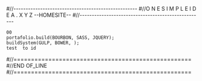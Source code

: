 #//---------------------------------------------------
#//O N E S I M P L E I D E A . X Y Z --HOMESITE--
#//---------------------------------------------------
```
00
portafolio.build(BOURBON, SASS, JQUERY);
buildSystem(GULP, BOWER, );
test  to id
```
#//===================================================
#//END OF_LINE
#//===================================================
